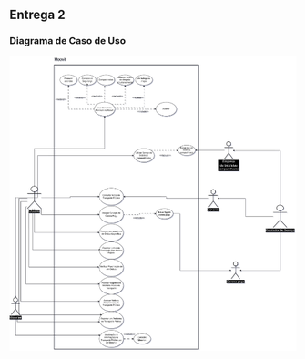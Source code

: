 ## Entrega 2


### Diagrama de Caso de Uso

![Diagrama de Caso de Uso](../assets/Diagrama%20de%20Caso%20de%20Uso/USECASE2.drawio.png)